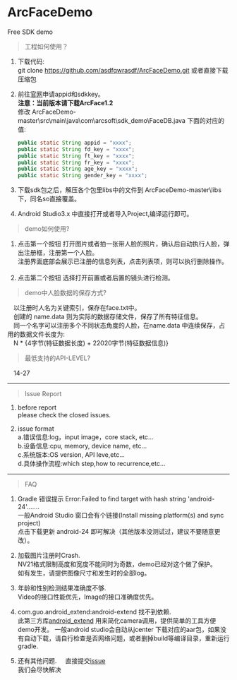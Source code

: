 # ArcFaceDemo
Free SDK demo

>工程如何使用？
 1. 下载代码:    
    git clone https://github.com/asdfqwrasdf/ArcFaceDemo.git 或者直接下载压缩包
 
 2. 前往[官网](http://www.arcsoft.com.cn/ai/arcface.html)申请appid和sdkkey。  
    **注意：当前版本请下载ArcFace1.2**    
    修改 ArcFaceDemo-master\src\main\java\com\arcsoft\sdk_demo\FaceDB.java 下面的对应的值:    
   
    ```java    
    public static String appid = "xxxx"; 		
    public static String fd_key = "xxxx";    
    public static String ft_key = "xxxx";    
    public static String fr_key = "xxxx";    
    public static String age_key = "xxxx";    
    public static String gender_key = "xxxx";    
    ```
3. 下载sdk包之后，解压各个包里libs中的文件到 ArcFaceDemo-master\libs 下，同名so直接覆盖。

4. Android Studio3.x 中直接打开或者导入Project,编译运行即可。    

> demo如何使用?    

 1. 点击第一个按钮 打开图片或者拍一张带人脸的照片，确认后自动执行人脸，弹出注册框，注册第一个人脸。    
 注册界面底部会展示已注册的信息列表，点击列表项，则可以执行删除操作。   
 2. 点击第二个按钮 选择打开前置或者后置的镜头进行检测。
 
> demo中人脸数据的保存方式?  

　以注册时人名为关键索引，保存在face.txt中。  
　创建的 name.data 则为实际的数据存储文件，保存了所有特征信息。  
　同一个名字可以注册多个不同状态角度的人脸，在name.data 中连续保存，占用的数据文件长度为:  
　N * {4字节(特征数据长度) + 22020字节(特征数据信息)}
  
> 最低支持的API-LEVEL?  

　14-27    　
 
---------------
> Issue Report
1. before report    
    please check the closed issues.    
  
2. issue format    
    a.错误信息:log，input image，core stack, etc...    
    b.设备信息:cpu, memory, device name, etc...    
    c.系统版本:OS version, API leve,etc...    
    d.具体操作流程:which step,how to recurrence,etc...    
  
---------------
> FAQ
1. Gradle 错误提示 Error:Failed to find target with hash string 'android-24'.......    
 一般Android Studio 窗口会有个链接(Install missing platform(s) and sync project)    
 点击下载更新 android-24 即可解决（其他版本没测试过，建议不要随意更改）。    
	
2. 加载图片注册时Crash.    
 NV21格式限制高度和宽度不能同时为奇数，demo已经对这个做了保护。    
 如有发生，请提供图像尺寸和发生时的全部log。    
    
3. 年龄和性别检测结果准确度不够.    
 Video的接口性能优先，Image的接口准确度优先。    
    
4. com.guo.android_extend:android-extend 找不到依赖.    
 此第三方库[android_extend](https://github.com/gqjjqg/android-extend) 用来简化camera调用，提供简单的工具方便demo开发。 
 一般android studio会自动从jcenter 下载对应的aar包，如果没有自动下载，请自行检查是否网络问题，或者删掉build等编译目录，重新运行gradle.
    
5. 还有其他问题.    
 直接提交[issue](https://github.com/asdfqwrasdf/ArcFaceDemo/issues)     
 我们会尽快解决    
	